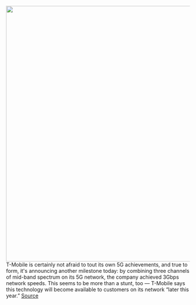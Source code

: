 <img src='https://cdn.vox-cdn.com/thumbor/YA84ncOUOERV2Rm265YcVf1NOzo=/0x0:2040x1360/1200x800/filters:focal(857x517:1183x843)/cdn.vox-cdn.com/uploads/chorus_image/image/70977195/acastro_191108_1777_t-mobile_0001.0.0.jpg' width='700px' /><br/>
T-Mobile is certainly not afraid to tout its own 5G achievements, and true to form, it's announcing another milestone today: by combining three channels of mid-band spectrum on its 5G network, the company achieved 3Gbps network speeds. This seems to be more than a stunt, too — T-Mobile says this technology will become available to customers on its network “later this year.”
<a href='https://www.theverge.com/2022/6/14/23167730/t-mobile-5g-carrier-aggregation'> Source <a/>